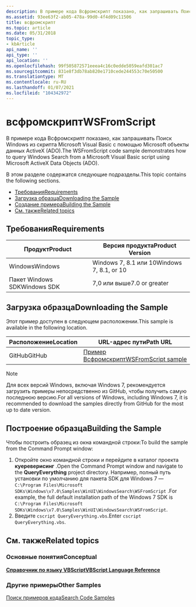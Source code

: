 ```yaml
---
description: В примере кода Всфромскрипт показано, как запрашивать Поиск Windows из скрипта Microsoft Visual Basic с помощью Microsoft объекты данных ActiveX (ADO).
ms.assetid: 93ee63f2-ab05-478a-99d0-4f4d09c11506
title: всфромскрипт
ms.topic: article
ms.date: 05/31/2018
topic_type:
- kbArticle
api_name: ''
api_type: ''
api_location: ''
ms.openlocfilehash: 99f505872571eeea4c16c0edde5059eafd301ac7
ms.sourcegitcommit: 831e8f3db78ab820e1710cede244553c70e50500
ms.translationtype: MT
ms.contentlocale: ru-RU
ms.lasthandoff: 01/07/2021
ms.locfileid: "104342972"
---
```

# <a name="wsfromscript"></a><span data-ttu-id="83c85-103">всфромскрипт</span><span class="sxs-lookup"><span data-stu-id="83c85-103">WSFromScript</span></span>

<span data-ttu-id="83c85-104">В примере кода Всфромскрипт показано, как запрашивать Поиск Windows из скрипта Microsoft Visual Basic с помощью Microsoft объекты данных ActiveX (ADO).</span><span class="sxs-lookup"><span data-stu-id="83c85-104">The WSFromScript code sample demonstrates how to query Windows Search from a Microsoft Visual Basic script using Microsoft ActiveX Data Objects (ADO).</span></span>

<span data-ttu-id="83c85-105">В этом разделе содержатся следующие подразделы.</span><span class="sxs-lookup"><span data-stu-id="83c85-105">This topic contains the following sections.</span></span>

- [<span data-ttu-id="83c85-106">Требования</span><span class="sxs-lookup"><span data-stu-id="83c85-106">Requirements</span></span>](#requirements)
- [<span data-ttu-id="83c85-107">Загрузка образца</span><span class="sxs-lookup"><span data-stu-id="83c85-107">Downloading the Sample</span></span>](#downloading-the-sample)
- [<span data-ttu-id="83c85-108">Создание примера</span><span class="sxs-lookup"><span data-stu-id="83c85-108">Building the Sample</span></span>](#building-the-sample)
- [<span data-ttu-id="83c85-109">См. также</span><span class="sxs-lookup"><span data-stu-id="83c85-109">Related topics</span></span>](#related-topics)

## <a name="requirements"></a><span data-ttu-id="83c85-110">Требования</span><span class="sxs-lookup"><span data-stu-id="83c85-110">Requirements</span></span>

| <span data-ttu-id="83c85-111">Продукт</span><span class="sxs-lookup"><span data-stu-id="83c85-111">Product</span></span>     | <span data-ttu-id="83c85-112">Версия продукта</span><span class="sxs-lookup"><span data-stu-id="83c85-112">Product Version</span></span>          |
|-------------|--------------------------|
| <span data-ttu-id="83c85-113">Windows</span><span class="sxs-lookup"><span data-stu-id="83c85-113">Windows</span></span>     | <span data-ttu-id="83c85-114">Windows 7, 8.1 или 10</span><span class="sxs-lookup"><span data-stu-id="83c85-114">Windows 7, 8.1, or 10</span></span>    |
| <span data-ttu-id="83c85-115">Пакет Windows SDK</span><span class="sxs-lookup"><span data-stu-id="83c85-115">Windows SDK</span></span> | <span data-ttu-id="83c85-116">7,0 или выше</span><span class="sxs-lookup"><span data-stu-id="83c85-116">7.0 or greater</span></span>           |

## <a name="downloading-the-sample"></a><span data-ttu-id="83c85-117">Загрузка образца</span><span class="sxs-lookup"><span data-stu-id="83c85-117">Downloading the Sample</span></span>

<span data-ttu-id="83c85-118">Этот пример доступен в следующем расположении.</span><span class="sxs-lookup"><span data-stu-id="83c85-118">This sample is available in the following location.</span></span>

| <span data-ttu-id="83c85-119">Расположение</span><span class="sxs-lookup"><span data-stu-id="83c85-119">Location</span></span>      | <span data-ttu-id="83c85-120">URL-адрес пути</span><span class="sxs-lookup"><span data-stu-id="83c85-120">Path URL</span></span>                                                                  |
|---------------|---------------------------------------------------------------------------|
| <span data-ttu-id="83c85-121">GitHub</span><span class="sxs-lookup"><span data-stu-id="83c85-121">GitHub</span></span>  | [<span data-ttu-id="83c85-122">Пример Всфромскрипт</span><span class="sxs-lookup"><span data-stu-id="83c85-122">WSFromScript sample</span></span>](https://github.com/Microsoft/Windows-classic-samples/tree/master/Samples/Win7Samples/winui/WindowsSearch/WSFromScript)    |

> [!NOTE]  
> <span data-ttu-id="83c85-123">Для всех версий Windows, включая Windows 7, рекомендуется загрузить примеры непосредственно из GitHub, чтобы получить самую последнюю версию.</span><span class="sxs-lookup"><span data-stu-id="83c85-123">For all versions of Windows, including Windows 7, it is recommended to download the samples directly from GitHub for the most up to date version.</span></span>

## <a name="building-the-sample"></a><span data-ttu-id="83c85-124">Построение образца</span><span class="sxs-lookup"><span data-stu-id="83c85-124">Building the Sample</span></span>

<span data-ttu-id="83c85-125">Чтобы построить образец из окна командной строки:</span><span class="sxs-lookup"><span data-stu-id="83c85-125">To build the sample from the Command Prompt window:</span></span>

1. <span data-ttu-id="83c85-126">Откройте окно командной строки и перейдите в каталог проекта **куереверисинг** .</span><span class="sxs-lookup"><span data-stu-id="83c85-126">Open the Command Prompt window and navigate to the **QueryEverything** project directory.</span></span> <span data-ttu-id="83c85-127">Например, полный путь установки по умолчанию для пакета SDK для Windows 7 — `C:\Program Files\Microsoft SDKs\Windows\v7.0\Samples\WinUI\WindowsSearch\WSFromScript` .</span><span class="sxs-lookup"><span data-stu-id="83c85-127">For example, the full default installation path of the Windows 7 SDK is `C:\Program Files\Microsoft SDKs\Windows\v7.0\Samples\WinUI\WindowsSearch\WSFromScript`.</span></span>
2. <span data-ttu-id="83c85-128">Введите `cscript QueryEverything.vbs`.</span><span class="sxs-lookup"><span data-stu-id="83c85-128">Enter `cscript QueryEverything.vbs`.</span></span>

## <a name="related-topics"></a><span data-ttu-id="83c85-129">См. также</span><span class="sxs-lookup"><span data-stu-id="83c85-129">Related topics</span></span>

### <a name="conceptual"></a><span data-ttu-id="83c85-130">Основные понятия</span><span class="sxs-lookup"><span data-stu-id="83c85-130">Conceptual</span></span>

<span data-ttu-id="83c85-131">[**Справочник по языку VBScript**](/previous-versions/d1wf56tt(v=vs.71))</span><span class="sxs-lookup"><span data-stu-id="83c85-131">[**VBScript Language Reference**](/previous-versions/d1wf56tt(v=vs.71))</span></span>

### <a name="other-samples"></a><span data-ttu-id="83c85-132">Другие примеры</span><span class="sxs-lookup"><span data-stu-id="83c85-132">Other Samples</span></span>

[<span data-ttu-id="83c85-133">Поиск примеров кода</span><span class="sxs-lookup"><span data-stu-id="83c85-133">Search Code Samples</span></span>](-search-samples-ovw.md)
